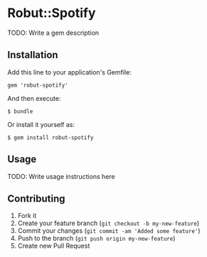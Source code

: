 # Robut::Spotify

TODO: Write a gem description

## Installation

Add this line to your application's Gemfile:

    gem 'robut-spotify'

And then execute:

    $ bundle

Or install it yourself as:

    $ gem install robut-spotify

## Usage

TODO: Write usage instructions here

## Contributing

1. Fork it
2. Create your feature branch (`git checkout -b my-new-feature`)
3. Commit your changes (`git commit -am 'Added some feature'`)
4. Push to the branch (`git push origin my-new-feature`)
5. Create new Pull Request
